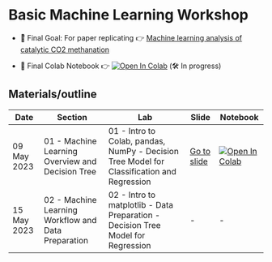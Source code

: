 # Basic Machine Learning Workshop

* 🚀ิ Final Goal: For paper replicating 👉 [Machine learning analysis of catalytic CO2 methanation](https://www.sciencedirect.com/science/article/abs/pii/S0360319922059134)

* 🧪 Final Colab Notebook 👉 [![Open In Colab](https://colab.research.google.com/assets/colab-badge.svg)](https://colab.research.google.com/drive/1i_IYYPQVIbH7BINwxyrWxL_MZyi-uFzN?usp=sharing) (🛠 In progress)

## Materials/outline

| **Date** | **Section** | **Lab** | **Slide** | **Notebook** |
| ---- | ---- | ---- | ---- | ---- |
| 09 May 2023 | 01 - Machine Learning Overview and Decision Tree |  01 - Intro to Colab, pandas, NumPy - Decision Tree Model for Classification and Regression | [Go to slide](https://github.com/Night-Time1809/ML_training_lab/blob/main/slides/01_ML%20overview_decision%20tree.pdf) | [![Open In Colab](https://colab.research.google.com/assets/colab-badge.svg)](https://colab.research.google.com/drive/1m2KPAzuMQn_NBilSeYc1IJ7Eh76YsIhk?usp=sharing) |
| 15 May 2023 | 02 - Machine Learning Workflow and Data Preparation | 02 - Intro to matplotlib - Data Preparation - Decision Tree Model for Regression | - | - |
